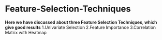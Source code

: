 # Feature-Selection-Techniques

**Here we have discussed about three Feature Selection Techniques, which give good results**
   1.Univariate Selection
   2.Feature Importance
   3.Correlation Matrix with Heatmap
